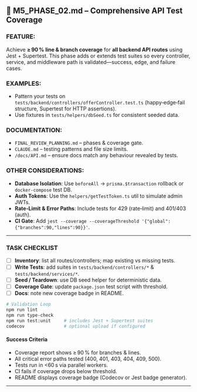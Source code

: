 ## 🧪 M5\_PHASE\_02.md – Comprehensive API Test Coverage

### FEATURE:

Achieve **≥ 90 % line & branch coverage** for **all backend API routes** using Jest + Supertest.  This phase adds or extends test suites so every controller, service, and middleware path is validated—success, edge, and failure cases.

### EXAMPLES:

* Pattern your tests on `tests/backend/controllers/offerController.test.ts` (happy‑edge‑fail structure, Supertest for HTTP assertions).
* Use fixtures in `tests/helpers/dbSeed.ts` for consistent seeded data.

### DOCUMENTATION:

* `FINAL_REVIEW_PLANNING.md` – phases & coverage gate.
* `CLAUDE.md` – testing patterns and file size limits.
* `/docs/API.md` – ensure docs match any behaviour revealed by tests.

### OTHER CONSIDERATIONS:

* **Database Isolation**: Use `beforeAll` → `prisma.$transaction` rollback or `docker‑compose` test DB.
* **Auth Tokens**: Use the `helpers/getTestToken.ts` util to simulate admin JWTs.
* **Rate‑Limit & Error Paths**: Include tests for 429 (rate‑limit) and 401/403 (auth).
* **CI Gate**: Add `jest --coverage --coverageThreshold '{"global":{"branches":90,"lines":90}}'`.

---

### TASK CHECKLIST

* [ ] **Inventory**: list all routes/controllers; map existing vs missing tests.
* [ ] **Write Tests**: add suites in `tests/backend/controllers/*` & `tests/backend/services/*`.
* [ ] **Seed / Teardown**: use DB seed helper for deterministic data.
* [ ] **Coverage Gate**: update `package.json` test script with threshold.
* [ ] **Docs**: note new coverage badge in README.

```bash
# Validation Loop
npm run lint
npm run type-check
npm run test:unit     # includes Jest + Supertest suites
codecov               # optional upload if configured
```

#### Success Criteria

* Coverage report shows ≥ 90 % for branches & lines.
* All critical error paths tested (400, 401, 403, 404, 409, 500).
* Tests run in <60 s via parallel workers.
* CI fails if coverage drops below threshold.
* README displays coverage badge (Codecov or Jest badge generator).

---

